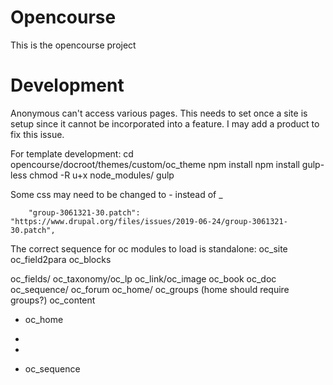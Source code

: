 

# Opencourse


This is the opencourse project

# Development

Anonymous can't access various pages. This needs to set once a site is setup since it cannot be incorporated into a feature.
I may add a product to fix this issue.

For template development:
cd opencourse/docroot/themes/custom/oc_theme
npm install
npm install gulp-less
chmod -R u+x node_modules/
gulp



Some css may need to be changed to - instead of _

        "group-3061321-30.patch": "https://www.drupal.org/files/issues/2019-06-24/group-3061321-30.patch",

The correct sequence for oc modules to load is
standalone: oc_site oc_field2para oc_blocks

oc_fields/ 
oc_taxonomy/oc_lp
oc_link/oc_image
oc_book
oc_doc
oc_sequence/ oc_forum
oc_home/ oc_groups (home should require groups?)
  oc_content

  - oc_home

  - 
  - 
  - oc_sequence
